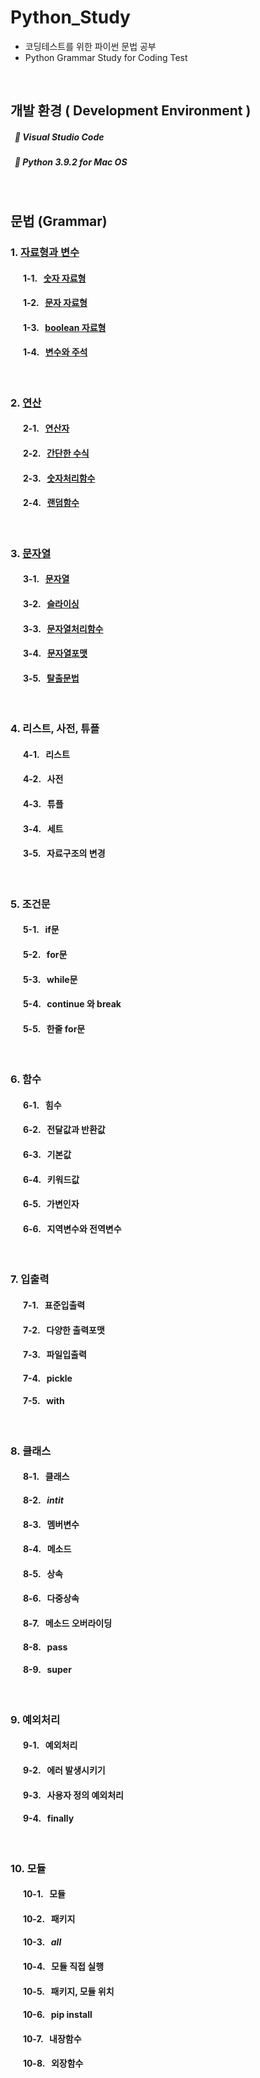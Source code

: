 # Python_Study
* 코딩테스트를 위한 파이썬 문법 공부
* Python Grammar Study for Coding Test
<br>

## 개발 환경 ( Development Environment )
##### &nbsp; :wrench: Visual Studio Code
##### &nbsp; :wrench: Python 3.9.2 for Mac OS

<br>

## 문법 (Grammar)

### 1. [자료형과 변수](./1)
#### &nbsp; &nbsp; &nbsp; 1-1. &nbsp; [숫자 자료형](1/practice1.py)
#### &nbsp; &nbsp; &nbsp; 1-2. &nbsp; [문자 자료형](1/practice2.py)
#### &nbsp; &nbsp; &nbsp; 1-3. &nbsp; [boolean 자료형](1/practice3.py)
#### &nbsp; &nbsp; &nbsp; 1-4. &nbsp; [변수와 주석](1/practice4.py)

<br>

### 2. [연산](./2)
#### &nbsp; &nbsp; &nbsp; 2-1. &nbsp; [연산자](2/practice1.py)
#### &nbsp; &nbsp; &nbsp; 2-2. &nbsp; [간단한 수식](2/practice2.py)
#### &nbsp; &nbsp; &nbsp; 2-3. &nbsp; [숫자처리함수](2/practice3.py)
#### &nbsp; &nbsp; &nbsp; 2-4. &nbsp; [랜덤함수](2/practice4.py)

<br>

### 3. [문자열](./3)
#### &nbsp; &nbsp; &nbsp; 3-1. &nbsp; [문자열](3/practice1.py)
#### &nbsp; &nbsp; &nbsp; 3-2. &nbsp; [슬라이싱](3/practice2.py)
#### &nbsp; &nbsp; &nbsp; 3-3. &nbsp; [문자열처리함수](3/practice3.py)
#### &nbsp; &nbsp; &nbsp; 3-4. &nbsp; [문자열포맷](3/practice4.py)
#### &nbsp; &nbsp; &nbsp; 3-5. &nbsp; [탈출문법](3/practice5.py)

<br>

### 4. 리스트, 사전, 튜플
#### &nbsp; &nbsp; &nbsp; 4-1. &nbsp; 리스트
#### &nbsp; &nbsp; &nbsp; 4-2. &nbsp; 사전
#### &nbsp; &nbsp; &nbsp; 4-3. &nbsp; 튜플
#### &nbsp; &nbsp; &nbsp; 3-4. &nbsp; 세트
#### &nbsp; &nbsp; &nbsp; 3-5. &nbsp; 자료구조의 변경

<br>

### 5. 조건문
#### &nbsp; &nbsp; &nbsp; 5-1. &nbsp; if문
#### &nbsp; &nbsp; &nbsp; 5-2. &nbsp; for문
#### &nbsp; &nbsp; &nbsp; 5-3. &nbsp; while문
#### &nbsp; &nbsp; &nbsp; 5-4. &nbsp; continue 와 break
#### &nbsp; &nbsp; &nbsp; 5-5. &nbsp; 한줄 for문


<br>

### 6. 함수
#### &nbsp; &nbsp; &nbsp; 6-1. &nbsp; 힘수
#### &nbsp; &nbsp; &nbsp; 6-2. &nbsp; 전달값과 반환값
#### &nbsp; &nbsp; &nbsp; 6-3. &nbsp; 기본값
#### &nbsp; &nbsp; &nbsp; 6-4. &nbsp; 키워드값
#### &nbsp; &nbsp; &nbsp; 6-5. &nbsp; 가변인자
#### &nbsp; &nbsp; &nbsp; 6-6. &nbsp; 지역변수와 전역변수

<br>

### 7. 입출력
#### &nbsp; &nbsp; &nbsp; 7-1. &nbsp; 표준입출력
#### &nbsp; &nbsp; &nbsp; 7-2. &nbsp; 다양한 출력포맷
#### &nbsp; &nbsp; &nbsp; 7-3. &nbsp; 파일입출력
#### &nbsp; &nbsp; &nbsp; 7-4. &nbsp; pickle
#### &nbsp; &nbsp; &nbsp; 7-5. &nbsp; with

<br>

### 8. 클래스
#### &nbsp; &nbsp; &nbsp; 8-1. &nbsp; 클래스
#### &nbsp; &nbsp; &nbsp; 8-2. &nbsp; _intit_
#### &nbsp; &nbsp; &nbsp; 8-3. &nbsp; 멤버변수
#### &nbsp; &nbsp; &nbsp; 8-4. &nbsp; 메소드
#### &nbsp; &nbsp; &nbsp; 8-5. &nbsp; 상속
#### &nbsp; &nbsp; &nbsp; 8-6. &nbsp; 다중상속
#### &nbsp; &nbsp; &nbsp; 8-7. &nbsp; 메소드 오버라이딩
#### &nbsp; &nbsp; &nbsp; 8-8. &nbsp; pass
#### &nbsp; &nbsp; &nbsp; 8-9. &nbsp; super

<br>

### 9. 예외처리
#### &nbsp; &nbsp; &nbsp; 9-1. &nbsp; 예외처리
#### &nbsp; &nbsp; &nbsp; 9-2. &nbsp; 에러 발생시키기
#### &nbsp; &nbsp; &nbsp; 9-3. &nbsp; 사용자 정의 예외처리
#### &nbsp; &nbsp; &nbsp; 9-4. &nbsp; finally

<br>

### 10. 모듈
#### &nbsp; &nbsp; &nbsp; 10-1. &nbsp; 모듈
#### &nbsp; &nbsp; &nbsp; 10-2. &nbsp; 패키지
#### &nbsp; &nbsp; &nbsp; 10-3. &nbsp; _all_
#### &nbsp; &nbsp; &nbsp; 10-4. &nbsp; 모듈 직접 실행
#### &nbsp; &nbsp; &nbsp; 10-5. &nbsp; 패키지, 모듈 위치
#### &nbsp; &nbsp; &nbsp; 10-6. &nbsp; pip install
#### &nbsp; &nbsp; &nbsp; 10-7. &nbsp; 내장함수
#### &nbsp; &nbsp; &nbsp; 10-8. &nbsp; 외장함수
